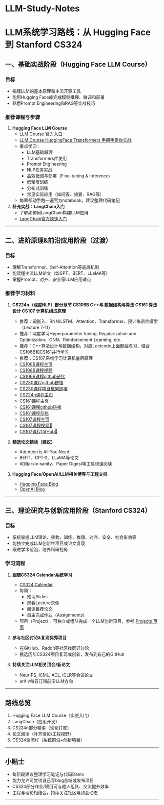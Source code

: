 # LLM-Study-Notes

# LLM系统学习路线：从 Hugging Face 到 Stanford CS324

## 一、基础实战阶段（Hugging Face LLM Course）

### 目标
- 搞懂LLM的基本原理和主流开源工具
- 能用Hugging Face库完成模型推理、微调和部署
- 熟悉Prompt Engineering和RAG等实战技巧

### 推荐课程与步骤
1. **Hugging Face LLM Course**  
   - [LLM Course 官方入口](https://huggingface.co/learn/llm-course/chapter1/1)
   - [LLM Course HuggingFace Transformers 手把手带你实战](https://www.bilibili.com/video/BV1Tm4y1J7EF/)
   - 重点学习：
     - LLM基础原理
     - Transformers库使用
     - Prompt Engineering
     - NLP任务实战
     - 高效微调与部署（Fine-tuning & Inference)
     - 低精度训练
     - 分布式训练
     - 常见实际应用（如问答、摘要、RAG等）
   - 每章都动手跑一遍官方notebook，建议整理代码笔记
2. **补充实战：LangChain入门**  
   - 了解如何用LangChain构建LLM应用
   - [LangChain官方快速入门](https://python.langchain.com/docs/get_started/introduction)

---

## 二、进阶原理&前沿应用阶段（过渡）

### 目标
- 理解Transformer、Self-Attention等底层机制
- 能读懂主流LLM论文（如GPT、BERT、LLaMA等）
- 掌握Prompt、对齐、安全等LLM应用难点

### 推荐学习材料
1. **CS224n（深度NLP）部分章节 CS106B C++与 数据结构与算法 CS161 算法设计 CS107 计算机组成原理**
   - 推荐：词嵌入、RNN/LSTM、Attention、Transformer、预训练语言模型（Lecture 7-11）
   - 推荐：深度学习Hyperparameter tuning, Regularization and Optimization、CNN、Reinforcement Learning, etc.
   - 推荐：C++算法设计与数据结构，对应Leetcode上面题型练习，结合CS106B和CS161并行学习
   - 推荐：CS107,系统学习计算机底层原理
   - [CS106B课程主页](https://web.stanford.edu/class/archive/cs/cs106b/cs106b.1224/)
   - [CS106B课程视频](https://www.youtube.com/watch?v=Ua-31ucGAZ0&list=PLoCMsyE1cvdWiqgyzwAz_uGLSHsuYZlMX)
   - [CS106B课程github链接](https://github.com/zelenski/stanford-cpp-library)
   - [CS230课程github链接](https://github.com/maxim5/cs230-2018-autumn)
   - [CS230课程项目框架链接](https://cs230.stanford.edu/blog/)
   - [CS224n课程主页](https://web.stanford.edu/class/archive/cs/cs224n/cs224n.1234/)
   - [CS161课程主页](https://stanford-cs161.github.io/winter2022/)
   - [CS161课程github链接](https://github.com/adhaamehab/stanford-cs161)
   - [CS161课程存档](https://web.stanford.edu/class/archive/cs/cs161/cs161.1176/)
   - [CS107课程主页](https://web.stanford.edu/class/archive/cs/cs107/cs107.1224/)
   - [CS107课程视频🔗](https://www.youtube.com/watch?v=xuRkyNqqecc&list=PLoCMsyE1cvdWivlV-39KKsBKUX-4DvraN)
   - [CS107课程GitHub🔗](https://github.com/cs107e/cs107e.github.io.git)

2. **精选论文精读（建议）**
   - Attention is All You Need
   - BERT、GPT-2、LLaMA等论文
   - 可用arxiv-sanity、Paper Digest等工具快速阅读

3. **Hugging Face/OpenAI/LLM相关博客与工程文档**
   - [Hugging Face Blog](https://huggingface.co/blog/)
   - [OpenAI Blog](https://openai.com/blog/)

---

## 三、理论研究与创新应用阶段（Stanford CS324）

### 目标
- 系统掌握LLM理论、架构、训练、推理、对齐、安全、社会影响等
- 能独立完成LLM创新性项目或论文复现
- 跟进学术前沿，培养科研视角

### 学习流程
1. **跟随CS324 Calendar系统学习**
   - [CS324 Calendar](https://stanford-cs324.github.io/winter2022/calendar/)
   - 每周：
     - 预习Slides
     - 观看Lecture录像
     - 阅读推荐论文
     - 自主完成作业（Assignments）
   - 项目（Project）：可独立或组队完成一个LLM创新项目，参考 [Projects 页面](https://stanford-cs324.github.io/winter2022/projects/)

2. **参与社区讨论&复现优秀项目**
   - 在GitHub、Reddit等社区找同好讨论
   - 挑选历年CS324项目复现或创新，发布到自己的GitHub

3. **持续关注LLM相关顶会/新论文**
   - NeurIPS, ICML, ACL, ICLR等会议论文
   - arXiv每日订阅前沿LLM方向

---

## 路线总览

1. Hugging Face LLM Course（实战入门）
2. LangChain（应用开发）
3. CS224n部分精讲（理论打底）
4. 论文阅读（补齐理论/工程视野）
5. CS324全流程（系统前沿+创新项目）

---

## 小贴士
- 每阶段建议整理学习笔记与代码Demo
- 能力允许可尝试自己写blog总结或发布项目
- CS324部分作业/项目可与他人组队、交流提升效率
- 工程与理论相结合，持续关注社区与顶会动态

---

